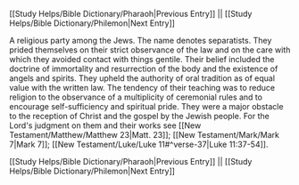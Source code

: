[[Study Helps/Bible Dictionary/Pharaoh|Previous Entry]]  ||  [[Study Helps/Bible Dictionary/Philemon|Next Entry]]

 A religious party among the Jews. The name denotes separatists. They prided themselves on their strict observance of the law and on the care with which they avoided contact with things gentile. Their belief included the doctrine of immortality and resurrection of the body and the existence of angels and spirits. They upheld the authority of oral tradition as of equal value with the written law. The tendency of their teaching was to reduce religion to the observance of a multiplicity of ceremonial rules and to encourage self-sufficiency and spiritual pride. They were a major obstacle to the reception of Christ and the gospel by the Jewish people. For the Lord's judgment on them and their works see [[New Testament/Matthew/Matthew 23|Matt. 23]]; [[New Testament/Mark/Mark 7|Mark 7]]; [[New Testament/Luke/Luke 11#^verse-37|Luke 11:37-54]].

[[Study Helps/Bible Dictionary/Pharaoh|Previous Entry]]  ||  [[Study Helps/Bible Dictionary/Philemon|Next Entry]]